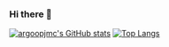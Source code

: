 ### Hi there 👋

[![argoopjmc's GitHub stats](https://github-readme-stats.vercel.app/api?username=argoopjmc)](https://github.com/anuraghazra/github-readme-stats)
[![Top Langs](https://github-readme-stats.vercel.app/api/top-langs/?username=argoopjmc)](https://github.com/anuraghazra/github-readme-stats)
<!--
**argoopjmc/argoopjmc** is a ✨ _special_ ✨ repository because its `README.md` (this file) appears on your GitHub profile.

Here are some ideas to get you started:

- 🔭 I’m currently working on ...
- 🌱 I’m currently learning ...
- 👯 I’m looking to collaborate on ...
- 🤔 I’m looking for help with ...
- 💬 Ask me about ...
- 📫 How to reach me: ...
- 😄 Pronouns: ...
- ⚡ Fun fact: ...
-->
